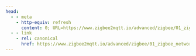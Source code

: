 ```yaml
---
head:
  - - meta
    - http-equiv: refresh
      content: 0; URL=https://www.zigbee2mqtt.io/advanced/zigbee/01_zigbee_network.html
  - - link 
    - rel: canonical
      href: https://www.zigbee2mqtt.io/advanced/zigbee/01_zigbee_network.html
---
```

